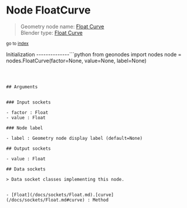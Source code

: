
# Node FloatCurve

> Geometry node name: [Float Curve](https://docs.blender.org/manual/en/latest/modeling/geometry_nodes/utilities/float_curve.html)<br>
  Blender type: [Float Curve](https://docs.blender.org/api/current/bpy.types.ShaderNodeFloatCurve.html)
  
<sub>go to [index](/docs/index.md)</sub>

Initialization
--------------```python
from geonodes import nodes
node = nodes.FloatCurve(factor=None, value=None, label=None)
```



## Arguments


### Input sockets

- factor : Float
- value : Float

### Node label

- label : Geometry node display label (default=None)

## Output sockets

- value : Float

## Data sockets

> Data socket classes implementing this node.
  
  
- [Float](/docs/sockets/Float.md).[curve](/docs/sockets/Float.md#curve) : Method
  

